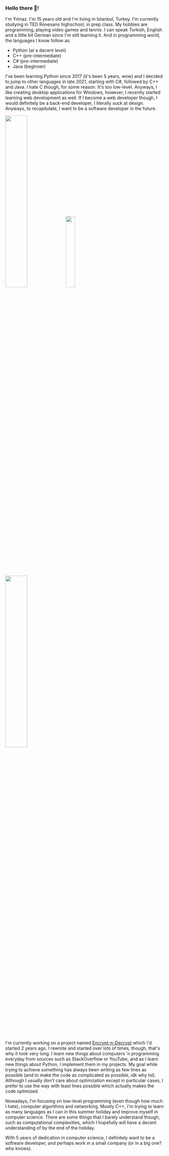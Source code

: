 ### Hello there 👋!

I'm Yılmaz. I'm 15 years old and I'm living in Istanbul, Turkey. I'm currently studying in TED Ronesans highschool, in prep class. My hobbies are programming, playing video games and tennis. I can speak Turkish, English and a little bit German since I'm still learning it. And in programming world, the languages I know follow as:
- Python (at a decent level)
- C++ (pre-intermediate)
- C# (pre-intermediate)
- Java (beginner)

I've been learning Python since 2017 (it's been 5 years, wow) and I decided to jump to other languages in late 2021, starting with C#, followed by C++ and Java. I hate C though, for some reason. It's too low-level. Anyways, I like creating desktop applications for Windows, however, I recently started learning web development as well. If I become a web developer though, I would definitely be a back-end developer, I literally suck at design. Anyways, to recapitulate, I want to be a software developer in the future.

<img src="https://github-readme-stats.vercel.app/api?username=Yilmaz4&show_icons=true&theme=dark&bg_color=0d1117&cache_seconds=1801&title_color=c7cfd8&text_color=979da3&border_color=30363d&include_all_commits=True&custom_title=My%20GitHub%20stats&count_private=true&hide=contribs,stars" width="37.3%"> <img src="https://github-readme-stats.vercel.app/api/top-langs/?username=Yilmaz4&layout=compact&bg_color=0d1117&cache_seconds=1808&title_color=c7cfd8&text_color=979da3&border_color=30363d&custom_title=My%20top%20languages&hide=tcl,html,Batchfile,Makefile" width="24%"> <img src="https://github-readme-stats.vercel.app/api/wakatime?username=@Yilmaz4&show_icons=true&theme=dark&bg_color=0d1117&cache_seconds=50&title_color=c7cfd8&text_color=979da3&hide=markdown,text,other,html,c&border_color=30363d&include_all_commits=True&custom_title=My%20coding%20stats%20this%20week" width="37.3%">

I'm currently working on a project named [Encrypt-n-Decrypt](https://github.com/Yilmaz4/Encrypt-n-Decrypt) which I'd started 2 years ago. I rewrote and started over lots of times, though, that's why it took very long. I learn new things about computers 'n programming everyday from sources such as StackOverflow or YouTube, and as I learn new things about Python, I implement them in my projects. My goal while trying to achieve something has always been writing as few lines as possible (and to make the code as complicated as possible, idk why lol). Although I usually don't care about optimization except in particular cases, I prefer to use the way with least lines possible which actually makes the code optimized.

Nowadays, I'm focusing on low-level programming (even though how much I hate), computer algorithms and networking. Mostly C++, I'm trying to learn as many languages as I can in this summer holiday and improve myself in computer science. There are some things that I barely understand though, such as computational complexities, which I hopefully will have a decent understanding of by the end of the holiday.

With 5 years of dedication in computer science, I definitely want to be a software developer, and perhaps work in a small company (or in a big one? who knows). 
